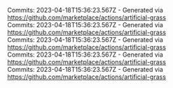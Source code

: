 Commits: 2023-04-18T15:36:23.567Z - Generated via https://github.com/marketplace/actions/artificial-grass
<br>
Commits: 2023-04-18T15:36:23.567Z - Generated via https://github.com/marketplace/actions/artificial-grass
<br>
Commits: 2023-04-18T15:36:23.567Z - Generated via https://github.com/marketplace/actions/artificial-grass
<br>
Commits: 2023-04-18T15:36:23.567Z - Generated via https://github.com/marketplace/actions/artificial-grass
<br>
Commits: 2023-04-18T15:36:23.567Z - Generated via https://github.com/marketplace/actions/artificial-grass
<br>
